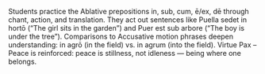 Students practice the Ablative prepositions in, sub, cum, ē/ex, dē through chant, action, and translation.
They act out sentences like Puella sedet in hortō (“The girl sits in the garden”) and Puer est sub arbore (“The boy is under the tree”).
Comparisons to Accusative motion phrases deepen understanding: in agrō (in the field) vs. in agrum (into the field).
Virtue Pax – Peace is reinforced: peace is stillness, not idleness — being where one belongs.
